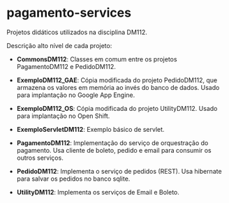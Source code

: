 # pagamento-services

Projetos didáticos utilizados na disciplina DM112.

Descrição alto nível de cada projeto:

- **CommonsDM112**: Classes em comum entre os projetos PagamentoDM112 e PedidoDM112.

- **ExemploDM112_GAE**: Cópia modificada do projeto PedidoDM112, que armazena os valores em memória ao invés do banco de dados. Usado para implantação no Google App Engine.

- **ExemploDM112_OS**: Cópia modificada do projeto UtilityDM112. Usado para implantação no Open Shift.

- **ExemploServletDM112**: Exemplo básico de servlet.

- **PagamentoDM112**: Implementação do serviço de orquestração do pagamento. Usa cliente de boleto, pedido e email para consumir os outros serviços.

- **PedidoDM112**: Implementa o serviço de pedidos (REST). Usa hibernate para salvar os pedidos no banco sqlite.

- **UtilityDM112**: Implementa os serviços de Email e Boleto.
